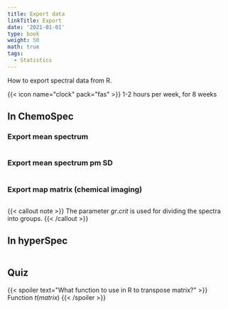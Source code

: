 ```yaml
---
title: Export data
linkTitle: Export
date: '2021-01-01'
type: book
weight: 50
math: true
tags:
  - Statistics
---
```


How to export spectral data from R.

<!--more-->

{{< icon name="clock" pack="fas" >}} 1-2 hours per week, for 8 weeks

## In ChemoSpec

### Export mean spectrum
```r

```

### Export mean spectrum pm SD
```r

```

### Export map matrix (chemical imaging)
```r

```

{{< callout note >}}
The parameter $gr.crit$ is used for dividing the spectra into groups.
{{< /callout >}}



## In hyperSpec

```r

```


## Quiz

{{< spoiler text="What function to use in R to transpose matrix?" >}}
Function $t(matrix)$
{{< /spoiler >}}


